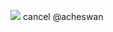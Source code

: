 ![](https://media.discordapp.net/attachments/1207400681678311458/1210231141878202378/image.png?ex=65e9ce95&is=65d75995&hm=1fb68838eb2831828075b59c7563bdd84ec00d613c1668c06fe37d9e4420cbec&=&format=webp&quality=lossless&width=317&height=385)
cancel @acheswan
